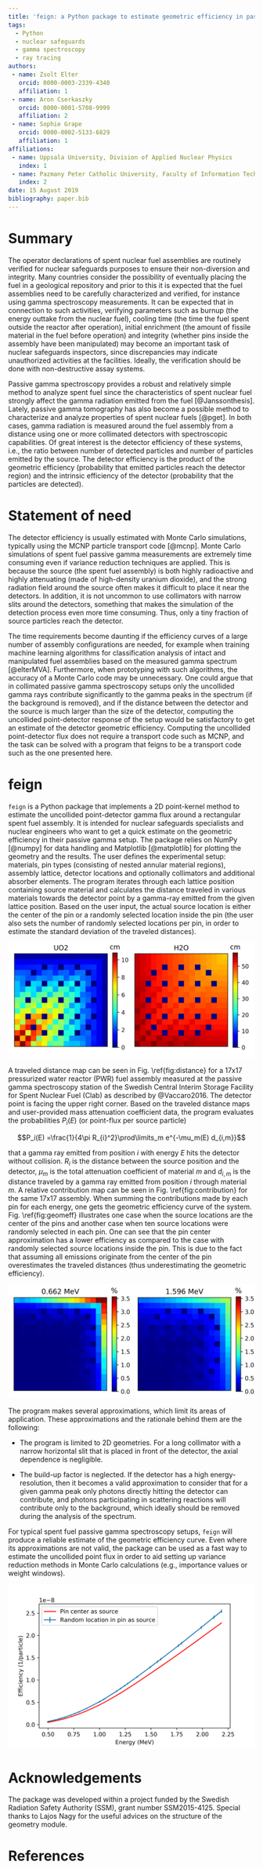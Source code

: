 ```yaml
---
title: 'feign: a Python package to estimate geometric efficiency in passive gamma spectroscopy measurements of nuclear fuel'
tags:
  - Python
  - nuclear safeguards
  - gamma spectroscopy
  - ray tracing
authors:
 - name: Zsolt Elter
   orcid: 0000-0003-2339-4340
   affiliation: 1
 - name: Aron Cserkaszky
   orcid: 0000-0001-5708-9999
   affiliation: 2
 - name: Sophie Grape
   orcid: 0000-0002-5133-6829
   affiliation: 1
affiliations:
 - name: Uppsala University, Division of Applied Nuclear Physics
   index: 1
 - name: Pazmany Peter Catholic University, Faculty of Information Technology
   index: 2
date: 15 August 2019
bibliography: paper.bib
---
```


# Summary

The operator declarations of spent nuclear fuel assemblies are routinely verified for nuclear safeguards purposes to ensure their non-diversion and integrity. Many countries consider the possibility of eventually placing the fuel in a geological repository and prior to this it is expected that the fuel assemblies need to be carefully characterized and verified, for instance using gamma spectroscopy measurements. It can be expected that in connection to such activities, verifying parameters such as burnup (the energy outtake from the nuclear fuel), cooling time (the time the fuel spent outside the reactor after operation), initial enrichment (the amount of fissile material in the fuel before operation) and integrity (whether pins inside the assembly have been manipulated) may become an important task of nuclear safeguards inspectors, since discrepancies may indicate unauthorized activities at the facilities. Ideally, the verification should be done with non-destructive assay systems.

Passive gamma spectroscopy provides a robust and relatively simple method to analyze spent fuel since the characteristics of spent nuclear fuel strongly affect the gamma radiation emitted from the fuel [@Janssonthesis]. Lately, passive gamma tomography has also become a possible method to characterize and analyze properties of spent nuclear fuels [@pget]. In both cases, gamma radiation is measured around the fuel assembly from a distance using one or more collimated detectors with spectroscopic capabilities. Of great interest is the detector efficiency of these systems, i.e., the ratio between number of detected particles and number of particles emitted by the source. The detector efficiency is the product of the geometric efficiency (probability that emitted particles reach the detector region) and the intrinsic efficiency of the detector (probability that the particles are detected). 

# Statement of need

The detector efficiency is usually estimated with Monte Carlo simulations, typically using the MCNP particle transport code [@mcnp]. Monte Carlo simulations of spent fuel passive gamma measurements are extremely time consuming even if variance reduction techniques are applied. This is because the source (the spent fuel assembly) is both highly radioactive and highly attenuating (made of high-density uranium dioxide), and the strong radiation field around the source often makes it difficult to place it near the detectors. In addition, it is not uncommon to use collimators with narrow slits around the detectors, something that makes the simulation of the detection process even more time consuming. Thus, only a tiny fraction of source particles reach the detector. 

The time requirements become daunting if the efficiency curves of a large number of assembly configurations are needed, for example when training machine learning algorithms for classification analysis of intact and manipulated fuel assemblies based on the measured gamma spectrum [@elterMVA]. Furthermore, when prototyping with such algorithms, the accuracy of a Monte Carlo code may be unnecessary. One could argue that in collimated passive gamma spectroscopy setups only the uncollided gamma rays contribute significantly to the gamma peaks in the spectrum (if the background is removed), and if the distance between the detector and the source is much larger than the size of the detector, computing the uncollided point-detector response of the setup would be satisfactory to get an estimate of the detector geometric efficiency. Computing the uncollided point-detector flux does not require a transport code such as MCNP, and the task can be solved with a program that feigns to be a transport code such as the one presented here.

# feign

``feign`` is a Python package that implements a 2D point-kernel method to estimate the uncollided point-detector gamma flux around a rectangular spent fuel assembly. It is intended for nuclear safeguards specialists and nuclear engineers who want to get a quick estimate on the geometric efficiency in their passive gamma setup. The package relies on NumPy [@numpy] for data handling and Matplotlib [@matplotlib] for plotting the geometry and the results. The user defines the experimental setup: materials, pin types (consisting of nested annular material regions), assembly lattice, detector locations and optionally collimators and additional absorber elements. The program iterates through each lattice position containing source material and calculates the distance traveled in various materials towards the detector point by a gamma-ray emitted from the given lattice position. Based on the user input, the actual source location is either the center of the pin or a randomly selected location inside the pin (the user also sets the number of randomly selected locations per pin, in order to estimate the standard deviation of the traveled distances). 

![Example of distance traveled in uranium-dioxide and water for a 17x17 PWR assembly being measured at the Swedish Central Interim Storage Facility for Spent Nuclear Fuel (Clab). The detector point is facing the upper right corner and is 270 cm away from the center of the assembly. Each pixel represents the distance traveled in a certain material by a gamma ray emitted from that position to the detector.\label{fig:distance}](article_distancetravelled.png)

A traveled distance map can be seen in Fig. \ref{fig:distance} for a 17x17 pressurized water reactor (PWR) fuel assembly measured at the passive gamma spectroscopy station of the Swedish Central Interim Storage Facility for Spent Nuclear Fuel (Clab) as described by @Vaccaro2016. The detector point is facing the upper right corner. Based on the traveled distance maps and user-provided mass attenuation coefficient data, the program evaluates the probabilities $P_i(E)$ (or point-flux per source particle)

$$P_i(E) =\frac{1}{4\pi R_{i}^2}\prod\limits_m e^{-\mu_m(E) d_{i,m}}$$

that a gamma ray emitted from position $i$ with energy $E$ hits the detector without collision. $R_i$ is the distance between the source position and the detector, $\mu_m$ is the total attenuation coefficient of material $m$ and $d_{i,m}$ is the distance traveled by a gamma ray emitted from position $i$ through material $m$. A relative contribution map can be seen in Fig. \ref{fig:contribution} for the same 17x17 assembly. When summing the contributions made by each pin for each energy, one gets the geometric efficiency curve of the system. Fig. \ref{fig:geomeff} illustrates one case when the source locations are the center of the pins and another case when ten source locations were randomly selected in each pin. One can see that the pin center approximation has a lower efficiency as compared to the case with randomly selected source locations inside the pin. This is due to the fact that assuming all emissions originate from the center of the pin overestimates the traveled distances (thus underestimating the geometric efficiency).

![Example of contributions made by a pin position to a detector facing the corner of a 17x17 PWR assembly at Clab. Each pixel represents the relative contribution that a gamma ray emitted from that position directly hits the detector.\label{fig:contribution}](article_contribution.png)

The program makes several approximations, which limit its areas of application. These approximations and the rationale behind them are the following:

- The program is limited to 2D geometries. For a long collimator with a narrow horizontal slit that is placed in front of the detector, the axial dependence is negligible.

- The build-up factor is neglected. If the detector has a high energy-resolution, then it becomes a valid approximation to consider that for a given gamma peak only photons directly hitting the detector can contribute, and photons participating in scattering reactions will contribute only to the background, which ideally should be removed during the analysis of the spectrum. 

For typical spent fuel passive gamma spectroscopy setups, ``feign`` will produce a reliable estimate of the geometric efficiency curve. Even where its approximations are not valid, the package can be used as a fast way to estimate the uncollided point flux in order to aid setting up variance reduction methods in Monte Carlo calculations (e.g., importance values or weight windows).

![Example geometric efficiency curve calculated for a 17x17 PWR assembly being measured at Clab. Errorbar represents three standard deviations.\label{fig:geomeff}](article_geomeffave.png)

# Acknowledgements

The package was developed within a project funded by the Swedish Radiation Safety Authority (SSM), grant number SSM2015-4125. Special thanks to Lajos Nagy for the useful advices on the structure of the geometry module.

# References

